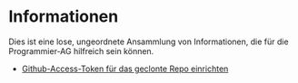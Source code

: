 # Informationen

Dies ist eine lose, ungeordnete Ansammlung von Informationen, die für die
Programmier-AG hilfreich sein können.

* [Github-Access-Token für das geclonte Repo einrichten](https://levelup.gitconnected.com/fix-password-authentication-github-3395e579ce74)


